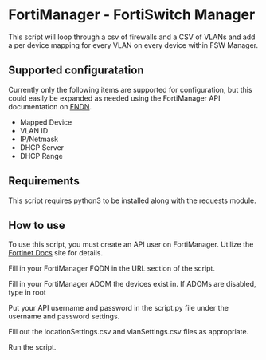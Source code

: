 # FortiManager - FortiSwitch Manager 
This script will loop through a csv of firewalls and a CSV of VLANs and add a per device mapping for every VLAN on every device within FSW Manager.

## Supported configuratation
Currently only the following items are supported for configuration, but this could easily be expanded as needed using the FortiManager API documentation on [FNDN](https://fndn.fortinet.net/).

* Mapped Device
* VLAN ID
* IP/Netmask
* DHCP Server
* DHCP Range

## Requirements
This script requires python3 to be installed along with the requests module. 

## How to use
To use this script, you must create an API user on FortiManager. Utilize the [Fortinet Docs](https://docs.fortinet.com/document/fortimanager/7.2.0/new-features/47777/fortimanager-supports-authentication-token-for-api-administrators-7-2-2) site for details.

Fill in your FortiManager FQDN in the URL section of the script.

Fill in your FortiManager ADOM the devices exist in. If ADOMs are disabled, type in root

Put your API username and password in the script.py file under the username and password settings. 

Fill out the locationSettings.csv and vlanSettings.csv files as appropriate. 

Run the script. 